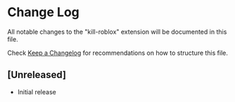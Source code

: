 # Change Log

All notable changes to the "kill-roblox" extension will be documented in this file.

Check [Keep a Changelog](http://keepachangelog.com/) for recommendations on how to structure this file.

## [Unreleased]

- Initial release